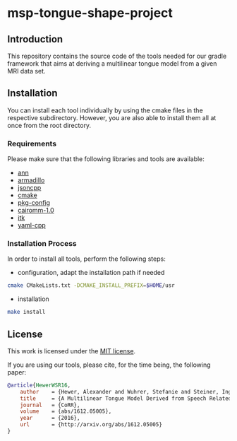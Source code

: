 # msp-tongue-shape-project

## Introduction

This repository contains the source code of the tools needed for our gradle framework that aims at deriving a multilinear tongue model from a given MRI data set.


## Installation

You can install each tool individually by using the cmake files in the respective subdirectory.
However, you are also able to install them all at once from the root directory.

### Requirements

Please make sure that the following libraries and tools are available:

- [ann](https://www.cs.umd.edu/~mount/ANN)
- [armadillo](http://arma.sourceforge.net)
- [jsoncpp](https://github.com/open-source-parsers/jsoncpp)
- [cmake](https://cmake.org)
- [pkg-config](https://www.freedesktop.org/wiki/Software/pkg-config)
- [cairomm-1.0](https://www.cairographics.org/cairomm)
- [itk](https://itk.org)
- [yaml-cpp](https://github.com/jbeder/yaml-cpp)

### Installation Process

In order to install all tools, perform the following steps:

- configuration, adapt the installation path if needed
```sh
cmake CMakeLists.txt -DCMAKE_INSTALL_PREFIX=$HOME/usr
```
- installation
```sh
make install
```

## License

This work is licensed under the [MIT license](./LICENSE.md).

If you are using our tools, please cite, for the time being, the following paper:

```bibtex
@article{HewerWSR16,
    author    = {Hewer, Alexander and Wuhrer, Stefanie and Steiner, Ingmar and Richmond, Korin},
    title     = {A Multilinear Tongue Model Derived from Speech Related {MRI} Data of the Human Vocal Tract},
    journal   = {CoRR},
    volume    = {abs/1612.05005},
    year      = {2016},
    url       = {http://arxiv.org/abs/1612.05005}
}
```
